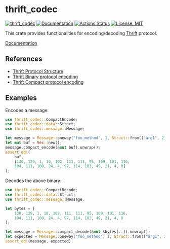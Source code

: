 thrift_codec
============

[![thrift_codec](https://img.shields.io/crates/v/thrift_codec.svg)](https://crates.io/crates/thrift_codec)
[![Documentation](https://docs.rs/thrift_codec/badge.svg)](https://docs.rs/thrift_codec)
[![Actions Status](https://github.com/sile/thrift_codec/workflows/CI/badge.svg)](https://github.com/sile/thrift_codec/actions)
[![License: MIT](https://img.shields.io/badge/license-MIT-blue.svg)](LICENSE)

This crate provides functionalities for encoding/decoding [Thrift][thrift] protocol.

[Documentation](https://docs.rs/thrift_codec)

References
----------

- [Thrift Protocol Structure][protocol-structure]
- [Thrift Binary protocol encoding][binary-encoding]
- [Thrift Compact protocol encoding][compact-encoding]

[thrift]: https://thrift.apache.org/
[protocol-structure]: https://github.com/apache/thrift/blob/master/doc/specs/thrift-protocol-spec.md
[binary-encoding]: https://github.com/apache/thrift/blob/master/doc/specs/thrift-binary-protocol.md
[compact-encoding]: https://github.com/apache/thrift/blob/master/doc/specs/thrift-compact-protocol.md

Examples
--------

Encodes a message:

```rust
use thrift_codec::CompactEncode;
use thrift_codec::data::Struct;
use thrift_codec::message::Message;

let message = Message::oneway("foo_method", 1, Struct::from(("arg1", 2)));
let mut buf = Vec::new();
message.compact_encode(&mut buf).unwrap();
assert_eq!(
    buf,
    [130, 129, 1, 10, 102, 111, 111, 95, 109, 101, 116,
    104, 111, 100, 24, 4, 97, 114, 103, 49, 21, 4, 0]
);
```

Decodes the above binary:

```rust
use thrift_codec::CompactDecode;
use thrift_codec::data::Struct;
use thrift_codec::message::Message;

let bytes = [
    130, 129, 1, 10, 102, 111, 111, 95, 109, 101, 116,
    104, 111, 100, 24, 4, 97, 114, 103, 49, 21, 4, 0
];

let message = Message::compact_decode(&mut &bytes[..]).unwrap();
let expected = Message::oneway("foo_method", 1, Struct::from(("arg1", 2)));
assert_eq!(message, expected);
```
